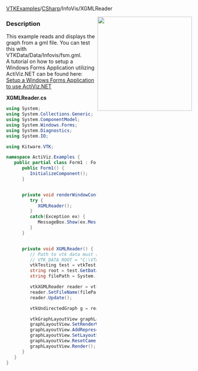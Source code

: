 [VTKExamples](/index/)/[CSharp](/CSharp)/InfoVis/XGMLReader

<img align="right" src="https://github.com/lorensen/VTKExamples/blob/gh-pages/Testing/Baseline/InfoVis/TestXGMLReader.png?raw=true" width="256" />

### Description
This example reads and displays the graph from a gml file. You can test this with VTKData/Data/Infovis/fsm.gml.<br />
A tutorial on how to setup a Windows Forms Application utilizing ActiViz.NET can be found here: [Setup a Windows Forms Application to use ActiViz.NET](http://www.vtk.org/Wiki/VTK/CSharp/ActiViz.NET)

**XGMLReader.cs**
```csharp
using System;
using System.Collections.Generic;
using System.ComponentModel;
using System.Windows.Forms;
using System.Diagnostics;
using System.IO;

using Kitware.VTK;

namespace ActiViz.Examples {
   public partial class Form1 : Form {
      public Form1() {
         InitializeComponent();
      }


      private void renderWindowControl1_Load(object sender, EventArgs e) {
         try {
            XGMLReader();
         }
         catch(Exception ex) {
            MessageBox.Show(ex.Message, "Exception", MessageBoxButtons.OK);
         }
      }


      private void XGMLReader() {
         // Path to vtk data must be set as an environment variable
         // VTK_DATA_ROOT = "C:\VTK\vtkdata-5.8.0"
         vtkTesting test = vtkTesting.New();
         string root = test.GetDataRoot();
         string filePath = System.IO.Path.Combine(root, @"Data\Infovis\fsm.gml");

         vtkXGMLReader reader = vtkXGMLReader.New();
         reader.SetFileName(filePath);
         reader.Update();

         vtkUndirectedGraph g = reader.GetOutput();

         vtkGraphLayoutView graphLayoutView = vtkGraphLayoutView.New();
         graphLayoutView.SetRenderWindow(renderWindowControl1.RenderWindow);
         graphLayoutView.AddRepresentationFromInput(g);
         graphLayoutView.SetLayoutStrategy("Simple 2D");
         graphLayoutView.ResetCamera();
         graphLayoutView.Render();
      }
   }
}
```
